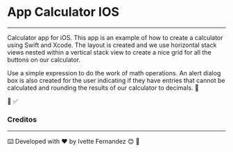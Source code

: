 
# App Calculator IOS

____________________________________________________________________________________________________________________________________________

Calculator app for iOS. This app is an example of how to create a calculator using Swift and Xcode.
The layout is created and we use horizontal stack views nested within a vertical stack view to create a nice grid for all the buttons on our calculator.

Use a simple expression to do the work of math operations. An alert dialog box is also created for the user indicating if they have entries that cannot be calculated and rounding the results of our calculator to decimals. 🧮


📱 :white_check_mark:


### **Creditos**
____________________________________________________________________________________________________________________________________________

⌨️ Developed with ♥️ by Ivette Fernandez 😊 :cherry_blossom:
